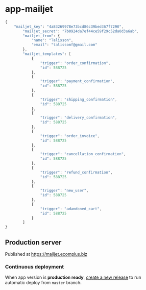 # app-mailjet

```javascript
{
	"mailjet_key": "4a83269978e73bcd86c39bed367f7290",
        "mailjet_secret": "7b0924da7ef44ce59f29c52da0d3a6ab",
        "mailjet_from": {
            "name": "Talisson",
            "email": "talissonf@gmail.com"
        },
        "mailjet_templates": [
            {
                "trigger": "order_confirmation",
                "id": 588725
            },
            {
                "trigger": "payment_confirmation",
                "id": 588725
            },
            {
                "trigger": "shipping_confirmation",
                "id": 588725
            },
            {
                "trigger": "delivery_confirmation",
                "id": 588725
            },
            {
                "trigger": "order_invoice",
                "id": 588725
            },
            {
                "trigger": "cancellation_confirmation",
                "id": 588725
            },
            {
                "trigger": "refund_confirmation",
                "id": 588725
            },
            {
                "trigger": "new_user",
                "id": 588725
            },
            {
                "trigger": "adandoned_cart",
                "id": 588725
            }
        ]
}
```

## Production server

Published at https://mailjet.ecomplus.biz

### Continuous deployment

When app version is **production ready**,
[create a new release](https://github.com/ecomclub/app-mailjet/releases)
to run automatic deploy from `master` branch.
